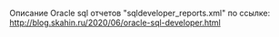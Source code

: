 Описание Oracle sql отчетов "sqldeveloper_reports.xml" по ссылке: http://blog.skahin.ru/2020/06/oracle-sql-developer.html